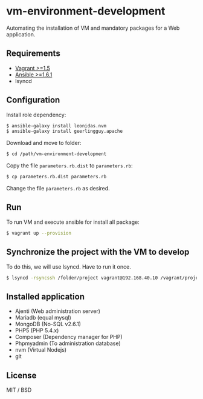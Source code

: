 vm-environment-development
==========================

Automating the installation of VM and mandatory packages for a Web application.

Requirements
------------

* [Vagrant >=1.5](docs/vagrant-install.md)
* [Ansible >=1.6.1](docs/ansible-install.md)
* lsyncd

Configuration
-------------

Install role dependency:

```bash
$ ansible-galaxy install leonidas.nvm
$ ansible-galaxy install geerlingguy.apache
```

Download and move to folder:

```bash
$ cd /path/vm-environment-development
```
Copy the file `parameters.rb.dist` to `parameters.rb`:

```bash
$ cp parameters.rb.dist parameters.rb
```
Change the file `parameters.rb` as desired.

Run
---

To run VM and execute ansible for install all package:

```bash
$ vagrant up --provision
```

Synchronize the project with the VM to develop
----------------------------------------------

To do this, we will use lsyncd. Have to run it once.

```bash
$ lsyncd -rsyncssh /folder/project vagrant@192.168.40.10 /vagrant/project/
```

Installed application
---------------------

* Ajenti (Web administration server)
* Mariadb (equal mysql)
* MongoDB (No-SQL v2.6.1)
* PHP5 (PHP 5.4.x)
* Composer (Dependency manager for PHP)
* Phpmyadmin (To administration database)
* nvm (Virtual Nodejs)
* git

License
-------

MIT / BSD
